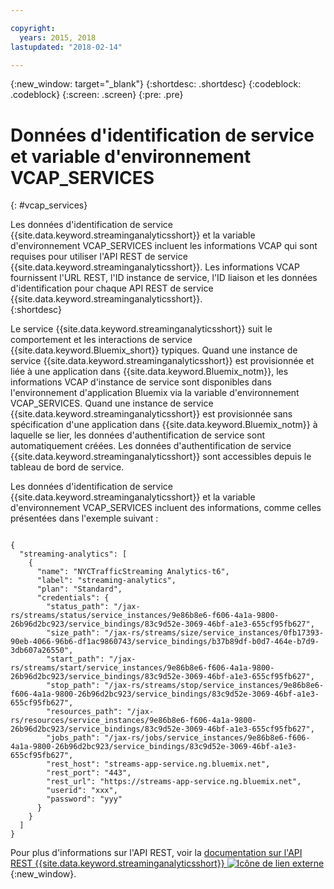 ```yaml
---

copyright:
  years: 2015, 2018
lastupdated: "2018-02-14"

---
```


<!-- Attribute definitions -->
{:new_window: target="_blank"}
{:shortdesc: .shortdesc}
{:codeblock: .codeblock}
{:screen: .screen}
{:pre: .pre}

# Données d'identification de service et variable d'environnement VCAP_SERVICES
{: #vcap_services}

Les données d'identification de service {{site.data.keyword.streaminganalyticsshort}} et la variable d'environnement VCAP_SERVICES incluent les informations VCAP qui sont requises pour utiliser l'API REST de service {{site.data.keyword.streaminganalyticsshort}}. Les informations VCAP fournissent l'URL REST, l'ID instance de service, l'ID liaison et les données d'identification pour chaque API REST de service {{site.data.keyword.streaminganalyticsshort}}.  
{:shortdesc}


Le service {{site.data.keyword.streaminganalyticsshort}} suit le comportement et les interactions de service {{site.data.keyword.Bluemix_short}} typiques. Quand une instance de service {{site.data.keyword.streaminganalyticsshort}} est provisionnée et liée à une application dans {{site.data.keyword.Bluemix_notm}}, les informations VCAP d'instance de service sont disponibles dans l'environnement d'application Bluemix via la variable d'environnement VCAP_SERVICES. Quand une instance de service {{site.data.keyword.streaminganalyticsshort}} est provisionnée sans spécification d'une application dans {{site.data.keyword.Bluemix_notm}} à laquelle se lier, les données d'authentification de service sont automatiquement créées. Les données d'authentification de service {{site.data.keyword.streaminganalyticsshort}} sont accessibles depuis le tableau de bord de service.


Les données d'identification de service {{site.data.keyword.streaminganalyticsshort}} et la variable d'environnement VCAP_SERVICES incluent des informations, comme celles présentées dans l'exemple suivant :

<pre><code>
{
  "streaming-analytics": [
    {
      "name": "NYCTrafficStreaming Analytics-t6",
      "label": "streaming-analytics",
      "plan": "Standard",
      "credentials": {
        "status_path": "/jax-rs/streams/status/service_instances/9e86b8e6-f606-4a1a-9800-26b96d2bc923/service_bindings/83c9d52e-3069-46bf-a1e3-655cf95fb627",
        "size_path": "/jax-rs/streams/size/service_instances/0fb17393-90eb-4066-96b6-df1ac9860743/service_bindings/b37b89df-b0d7-464e-b7d9-3db607a26550",
        "start_path": "/jax-rs/streams/start/service_instances/9e86b8e6-f606-4a1a-9800-26b96d2bc923/service_bindings/83c9d52e-3069-46bf-a1e3-655cf95fb627",
        "stop_path": "/jax-rs/streams/stop/service_instances/9e86b8e6-f606-4a1a-9800-26b96d2bc923/service_bindings/83c9d52e-3069-46bf-a1e3-655cf95fb627",
        "resources_path": "/jax-rs/resources/service_instances/9e86b8e6-f606-4a1a-9800-26b96d2bc923/service_bindings/83c9d52e-3069-46bf-a1e3-655cf95fb627",
        "jobs_path": "/jax-rs/jobs/service_instances/9e86b8e6-f606-4a1a-9800-26b96d2bc923/service_bindings/83c9d52e-3069-46bf-a1e3-655cf95fb627",
        "rest_host": "streams-app-service.ng.bluemix.net",
        "rest_port": "443",
        "rest_url": "https://streams-app-service.ng.bluemix.net",
        "userid": "xxx",
        "password": "yyy"
      }
    }
  ]
}	  
</code></pre>

Pour plus d'informations sur l'API REST, voir la [documentation sur l'API REST {{site.data.keyword.streaminganalyticsshort}} ![Icône de lien externe](../../icons/launch-glyph.svg "Icône de lien externe")](https://console.ng.bluemix.net/apidocs/220){:new_window}.
